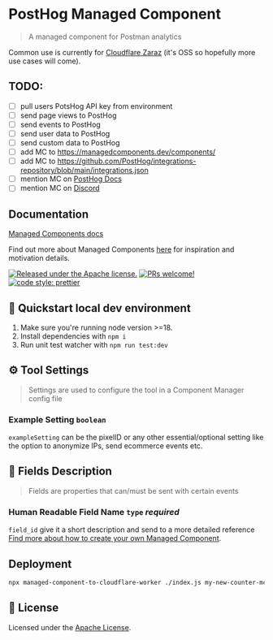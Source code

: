 # PostHog Managed Component

> A managed component for Postman analytics

Common use is currently for [Cloudflare Zaraz](https://www.cloudflare.com/application-services/products/zaraz/) (it's OSS so hopefully more use cases will come).

## TODO:

- [ ] pull users PotsHog API key from environment
- [ ] send page views to PostHog
- [ ] send events to PostHog
- [ ] send user data to PostHog
- [ ] send custom data to PostHog
- [ ] add MC to <https://managedcomponents.dev/components/>
- [ ] add MC to <https://github.com/PostHog/integrations-repository/blob/main/integrations.json>
- [ ] mention MC on [PostHog Docs](https://posthog.com/docs/advanced/proxy/cloudflare)
- [ ] mention MC on [Discord](https://discord.com/channels/595317990191398933/917505178016579605/1225745641351675925)

## Documentation

[Managed Components docs](https://managedcomponents.dev/)

Find out more about Managed Components [here](https://blog.cloudflare.com/zaraz-open-source-managed-components-and-webcm/) for inspiration and motivation details.

[![Released under the Apache license.](https://img.shields.io/badge/license-apache-blue.svg)](./LICENSE)
[![PRs welcome!](https://img.shields.io/badge/PRs-welcome-brightgreen.svg)](./CONTRIBUTING.md)
[![code style: prettier](https://img.shields.io/badge/code_style-prettier-ff69b4.svg?style=flat-square)](https://github.com/prettier/prettier)

## 🚀 Quickstart local dev environment

1. Make sure you're running node version >=18.
2. Install dependencies with `npm i`
3. Run unit test watcher with `npm run test:dev`

## ⚙️ Tool Settings

> Settings are used to configure the tool in a Component Manager config file

### Example Setting `boolean`

`exampleSetting` can be the pixelID or any other essential/optional setting like the option to anonymize IPs, send ecommerce events etc.

## 🧱 Fields Description

> Fields are properties that can/must be sent with certain events

### Human Readable Field Name `type` _required_

`field_id` give it a short description and send to a more detailed reference [Find more about how to create your own Managed Component](https://managedcomponents.dev/).

## Deployment

```bash
npx managed-component-to-cloudflare-worker ./index.js my-new-counter-mc
```

## 📝 License

Licensed under the [Apache License](./LICENSE).
